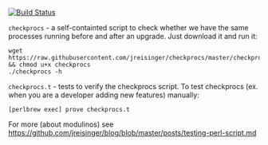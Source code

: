 [![Build Status](https://travis-ci.org/jreisinger/checkprocs.svg?branch=master)](https://travis-ci.org/jreisinger/checkprocs)

`checkprocs` - a self-containted script to check whether we have the same
processes running before and after an upgrade. Just download it and run it:

    wget https://raw.githubusercontent.com/jreisinger/checkprocs/master/checkprocs && chmod u+x checkprocs
    ./checkprocs -h

`checkprocs.t` - tests to verify the checkprocs script. To test checkprocs (ex.
when you are a developer adding new features) manually:

    [perlbrew exec] prove checkprocs.t

For more (about modulinos) see
https://github.com/jreisinger/blog/blob/master/posts/testing-perl-script.md

